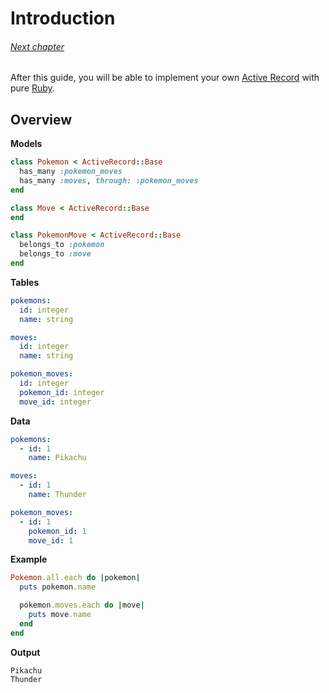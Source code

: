 # Introduction

###### [Next chapter](../01-mapping-between-models-and-database-tables)

After this guide, you will be able to implement your own [Active Record] with pure [Ruby].

[Ruby]: https://www.ruby-lang.org
[Active Record]: https://guides.rubyonrails.org/active_record_basics.html

## Overview

**Models**

``` ruby
class Pokemon < ActiveRecord::Base
  has_many :pokemon_moves
  has_many :moves, through: :pokemon_moves
end

class Move < ActiveRecord::Base
end

class PokemonMove < ActiveRecord::Base
  belongs_to :pokemon
  belongs_to :move
end
```

**Tables**

``` yaml
pokemons:
  id: integer
  name: string

moves:
  id: integer
  name: string

pokemon_moves:
  id: integer
  pokemon_id: integer
  move_id: integer
```

**Data**

``` yaml
pokemons:
  - id: 1
    name: Pikachu

moves:
  - id: 1
    name: Thunder

pokemon_moves:
  - id: 1
    pokemon_id: 1
    move_id: 1
```

**Example**

``` ruby
Pokemon.all.each do |pokemon|
  puts pokemon.name

  pokemon.moves.each do |move|
    puts move.name
  end
end
```

**Output**

```
Pikachu
Thunder
```
